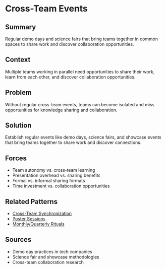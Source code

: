 # Cross-Team Events

## Summary
Regular demo days and science fairs that bring teams together in common spaces to share work and discover collaboration opportunities.

## Context
Multiple teams working in parallel need opportunities to share their work, learn from each other, and discover collaboration opportunities.

## Problem
Without regular cross-team events, teams can become isolated and miss opportunities for knowledge sharing and collaboration.

## Solution
Establish regular events like demo days, science fairs, and showcase events that bring teams together to share work and discover connections.

## Forces
- Team autonomy vs. cross-team learning
- Presentation overhead vs. sharing benefits
- Formal vs. informal sharing formats
- Time investment vs. collaboration opportunities

## Related Patterns
- [Cross-Team Synchronization](../organizational/cross-team-synchronization.md)
- [Poster Sessions](../cross-disciplinary/poster-sessions.md)
- [Monthly/Quarterly Rituals](monthly-quarterly-rituals.md)

## Sources
- Demo day practices in tech companies
- Science fair and showcase methodologies
- Cross-team collaboration research
